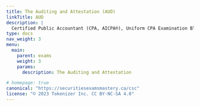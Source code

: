 ```yaml
---
title: The Auditing and Attestation (AUD) 
linkTitle: AUD
description: |
  Certified Public Accountant (CPA, AICPA®), Uniform CPA Examination Blueprints (Effective date: January 2025): The Auditing and Attestation (AUD) section
type: docs
nav_weight: 3
menu:
  main:
    parent: exams
    weight: 3
    params:
      description: The Auditing and Attestation

# homepage: true
canonical: "https://securitiesexamsmastery.ca/csc"
license: "© 2023 Tokenizer Inc. CC BY-NC-SA 4.0"
---
```

